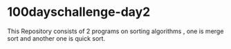 # 100dayschallenge-day2
This Repository consists of 2 programs on sorting algorithms , one is merge sort and another one is quick sort.
